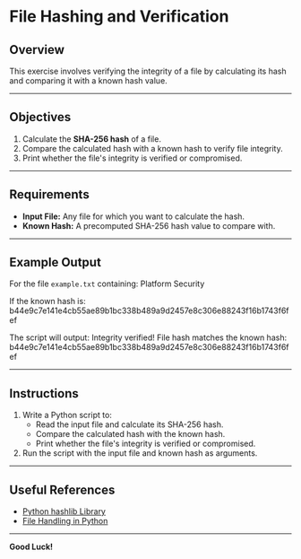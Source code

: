 # File Hashing and Verification

## Overview
This exercise involves verifying the integrity of a file by calculating its hash and comparing it with a known hash value.

---

## Objectives
1. Calculate the **SHA-256 hash** of a file.
2. Compare the calculated hash with a known hash to verify file integrity.
3. Print whether the file's integrity is verified or compromised.

---

## Requirements
- **Input File:** Any file for which you want to calculate the hash.
- **Known Hash:** A precomputed SHA-256 hash value to compare with.

---

## Example Output
For the file `example.txt` containing:
Platform Security


If the known hash is:
b44e9c7e141e4cb55ae89b1bc338b489a9d2457e8c306e88243f16b1743f6fef


The script will output:
Integrity verified! File hash matches the known hash: b44e9c7e141e4cb55ae89b1bc338b489a9d2457e8c306e88243f16b1743f6fef


---

## Instructions
1. Write a Python script to:
   - Read the input file and calculate its SHA-256 hash.
   - Compare the calculated hash with the known hash.
   - Print whether the file's integrity is verified or compromised.
2. Run the script with the input file and known hash as arguments.

---

## Useful References
- [Python hashlib Library](https://docs.python.org/3/library/hashlib.html)
- [File Handling in Python](https://docs.python.org/3/tutorial/inputoutput.html#reading-and-writing-files)

---

**Good Luck!**
